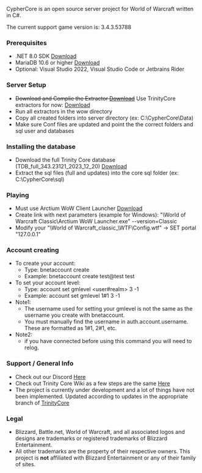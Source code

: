 CypherCore is an open source server project for World of Warcraft written in C#.

The current support game version is: 3.4.3.53788

### Prerequisites
* .NET 8.0 SDK [Download](https://dotnet.microsoft.com/en-us/download/dotnet)
* MariaDB 10.6 or higher [Download](https://mariadb.org/download/)
* Optional: Visual Studio 2022, Visual Studio Code or Jetbrains Rider

### Server Setup
* ~~Download and Complie the Extractor [Download](https://github.com/CypherCore/Tools)~~ Use TrinityCore extractors for now: [Download](https://github.com/TrinityCore/TrinityCore/tree/wotlk_classic)
* Run all extractors in the wow directory
* Copy all created folders into server directory (ex: C:\CypherCore\Data)
* Make sure Conf files are updated and point the the correct folders and sql user and databases

### Installing the database
* Download the full Trinity Core database (TDB_full_343.23121_2023_12_20) [Download](https://github.com/TrinityCore/TrinityCore/releases/tag/TDB343.23121)
* Extract the sql files (full and updates) into the core sql folder (ex: C:\CypherCore\sql)

### Playing
* Must use Arctium WoW Client Launcher [Download](https://arctium.io/wow)
* Create link with next parameters (example for Windows): "<path>\World of Warcraft Classic\Arctium WoW Launcher.exe" --version=Classic
* Modify your "<path>\World of Warcraft\_classic_\WTF\Config.wtf"  ->  SET portal "127.0.0.1"

### Account creating
* To create your account:
    - Type: bnetaccount create
    - Example: bnetaccount create test@test test
* To set your account level:
    - Type: account set gmlevel <user#realm> 3 -1
    - Example: account set gmlevel 1#1 3 -1
* Note1:
    - The username used for setting your gmlevel is not the same as the username you create with bnetaccount.
    - You must manually find the username in auth.account.username. These are formatted as 1#1, 2#1, etc.
* Note2:
    - if you have connected before using this command you will need to relog.

### Support / General Info
* Check out our Discord [Here](https://discord.com/channels/1228986569629634610/1228986570070298745)
* Check out Trinity Core Wiki as a few steps are the same [Here](https://trinitycore.atlassian.net/wiki/spaces/tc/pages/2130077/Installation+Guide)
* The project is currently under development and a lot of things have not been implemented. Updated according to updates in the appropriate branch of [TrinityCore](https://github.com/TrinityCore/TrinityCore/tree/wotlk_classic)

### Legal
* Blizzard, Battle.net, World of Warcraft, and all associated logos and designs are trademarks or registered trademarks of Blizzard Entertainment.
* All other trademarks are the property of their respective owners. This project is **not** affiliated with Blizzard Entertainment or any of their family of sites.
